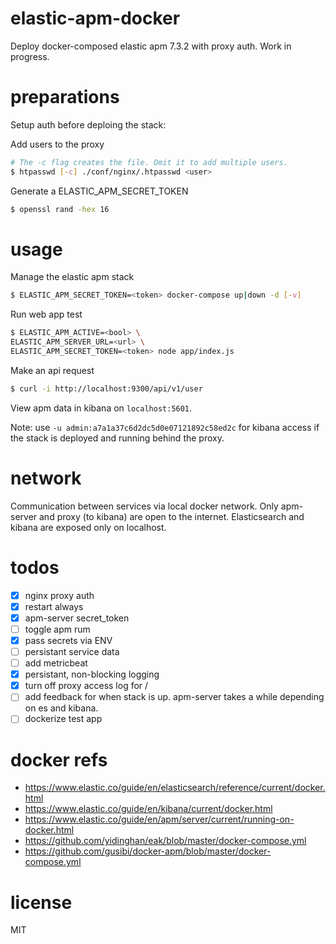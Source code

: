 # elastic-apm-docker
Deploy docker-composed elastic apm 7.3.2 with proxy auth. Work in progress.

# preparations
Setup auth before deploing the stack:

Add users to the proxy
```bash
# The -c flag creates the file. Omit it to add multiple users.
$ htpasswd [-c] ./conf/nginx/.htpasswd <user>
```

Generate a ELASTIC_APM_SECRET_TOKEN
```bash
$ openssl rand -hex 16
```

# usage
Manage the elastic apm stack
```bash
$ ELASTIC_APM_SECRET_TOKEN=<token> docker-compose up|down -d [-v]
```

Run web app test
```bash
$ ELASTIC_APM_ACTIVE=<bool> \
ELASTIC_APM_SERVER_URL=<url> \
ELASTIC_APM_SECRET_TOKEN=<token> node app/index.js
```

Make an api request
```bash
$ curl -i http://localhost:9300/api/v1/user
```

View apm data in kibana on `localhost:5601`.

Note: use `-u admin:a7a1a37c6d2dc5d0e07121892c58ed2c` for kibana access if the stack is deployed and running behind the proxy.

# network
Communication between services via local docker network. Only apm-server and proxy (to kibana) are open to the internet. Elasticsearch and kibana are exposed only on localhost.

# todos
- [x] nginx proxy auth
- [x] restart always
- [x] apm-server secret_token
- [ ] toggle apm rum
- [x] pass secrets via ENV
- [ ] persistant service data
- [ ] add metricbeat
- [x] persistant, non-blocking logging
- [x] turn off proxy access log for /
- [ ] add feedback for when stack is up. apm-server takes a while depending on es and kibana.
- [ ] dockerize test app

# docker refs
- https://www.elastic.co/guide/en/elasticsearch/reference/current/docker.html
- https://www.elastic.co/guide/en/kibana/current/docker.html
- https://www.elastic.co/guide/en/apm/server/current/running-on-docker.html
- https://github.com/yidinghan/eak/blob/master/docker-compose.yml
- https://github.com/gusibi/docker-apm/blob/master/docker-compose.yml

# license
MIT
